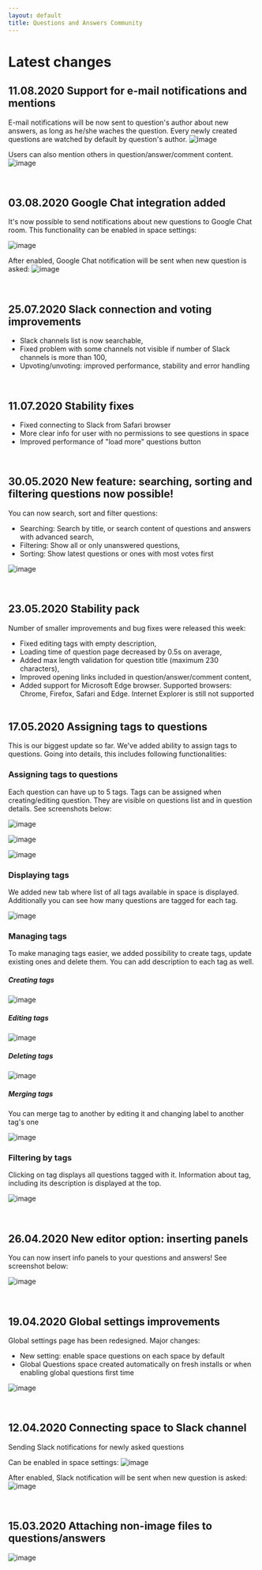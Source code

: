 ```yaml
---
layout: default
title: Questions and Answers Community
---
```


# Latest changes

## 11.08.2020 Support for e-mail notifications and mentions

E-mail notifications will be now sent to question's author about new answers, as long as he/she waches the question. Every newly created questions are watched by default by question's author.
![image](https://user-images.githubusercontent.com/731629/92312885-7f350b80-efc5-11ea-9fe6-6190328f9979.png)

Users can also mention others in question/answer/comment content.
![image](https://user-images.githubusercontent.com/731629/92312879-6fb5c280-efc5-11ea-9310-564b973a23e7.png)

&nbsp;
## 03.08.2020 Google Chat integration added

It's now possible to send notifications about new questions to Google Chat room. This functionality can be enabled in space settings:

![image](https://user-images.githubusercontent.com/731629/89202918-fe44b780-d5b3-11ea-88fa-237e9c71f656.png)

After enabled, Google Chat notification will be sent when new question is asked:
![image](https://user-images.githubusercontent.com/731629/89203124-511e6f00-d5b4-11ea-85b7-96ef9a33ce22.png)

&nbsp;
## 25.07.2020 Slack connection and voting improvements

* Slack channels list is now searchable,
* Fixed problem with some channels not visible if number of Slack channels is more than 100,
* Upvoting/unvoting: improved performance, stability and error handling

&nbsp;
## 11.07.2020 Stability fixes

* Fixed connecting to Slack from Safari browser
* More clear info for user with no permissions to see questions in space
* Improved performance of "load more" questions button

&nbsp;
## 30.05.2020 New feature: searching, sorting and filtering questions now possible!

You can now search, sort and filter questions:

* Searching: Search by title, or search content of questions and answers with advanced search,
* Filtering: Show all or only unanswered questions,
* Sorting: Show latest questions or ones with most votes first

![image](https://user-images.githubusercontent.com/731629/83336546-ae482c80-a2b4-11ea-9ef1-a8d0d88e9ccd.png)


&nbsp;
## 23.05.2020 Stability pack

Number of smaller improvements and bug fixes were released this week:

* Fixed editing tags with empty description,
* Loading time of question page decreased by 0.5s on average,
* Added max length validation for question title (maximum 230 characters),
* Improved opening links included in question/answer/comment content,
* Added support for Microsoft Edge browser. Supported browsers: Chrome, Firefox, Safari and Edge. Internet Explorer is still not supported
&nbsp;
## 17.05.2020 Assigning tags to questions

This is our biggest update so far. We've added ability to assign tags to questions. Going into details, this includes following functionalities:

### Assigning tags to questions
Each question can have up to 5 tags. Tags can be assigned when creating/editing question. They are visible on questions list and in question details. See screenshots below:

![image](https://user-images.githubusercontent.com/731629/82226018-3da12780-9926-11ea-9ab8-e7011170efff.png)

![image](https://user-images.githubusercontent.com/731629/82226096-59a4c900-9926-11ea-9c6c-d6936da4f324.png)

![image](https://user-images.githubusercontent.com/731629/82226156-6de8c600-9926-11ea-8c29-1ed2c40ce90d.png)


### Displaying tags
We added new tab where list of all tags available in space is displayed. Additionally you can see how many questions are tagged for each tag.

![image](https://user-images.githubusercontent.com/731629/82226260-91137580-9926-11ea-9444-cc11534cae85.png)


### Managing tags
To make managing tags easier, we added possibility to create tags, update existing ones and delete them. You can add description to each tag as well. 

##### Creating tags

![image](https://user-images.githubusercontent.com/731629/82226406-c28c4100-9926-11ea-89c0-2fd5bb2ec41e.png)


##### Editing tags

![image](https://user-images.githubusercontent.com/731629/82226484-d768d480-9926-11ea-8a3e-6a9d1c384665.png)


##### Deleting tags

![image](https://user-images.githubusercontent.com/731629/82226576-f49da300-9926-11ea-99b3-8f6cd8f29865.png)

##### Merging tags
You can merge tag to another by editing it and changing label to another tag's one

![image](https://user-images.githubusercontent.com/731629/82226822-421a1000-9927-11ea-8272-9e4110897d32.png)



### Filtering by tags
Clicking on tag displays all questions tagged with it. Information about tag, including its description is displayed at the top.

![image](https://user-images.githubusercontent.com/731629/82226870-52ca8600-9927-11ea-9361-9b13cc40b6e8.png)


&nbsp;
## 26.04.2020 New editor option: inserting panels

You can now insert info panels to your questions and answers! See screenshot below:

![image](https://user-images.githubusercontent.com/731629/80303279-775f9200-87af-11ea-96ee-773dc918e139.png)

&nbsp;
## 19.04.2020 Global settings improvements

Global settings page has been redesigned. 
Major changes:
* New setting: enable space questions on each space by default
* Global Questions space created automatically on fresh installs or when enabling global questions first time

![image](https://user-images.githubusercontent.com/731629/79683232-f6415180-8228-11ea-8d18-d2b146a414c0.png)

&nbsp;
## 12.04.2020 Connecting space to Slack channel

Sending Slack notifications for newly asked questions

Can be enabled in space settings:
![image](https://user-images.githubusercontent.com/731629/79070506-b59c8200-7cd6-11ea-914f-cb4a4d10a5ce.png)

After enabled, Slack notification will be sent when new question is asked:
![image](https://user-images.githubusercontent.com/731629/79070573-0f04b100-7cd7-11ea-8098-c4a7508f3bc3.png)

&nbsp;
## 15.03.2020 Attaching non-image files to questions/answers

![image](https://user-images.githubusercontent.com/731629/76704048-9827c880-66d6-11ea-8633-ce9239e0929e.png)

